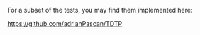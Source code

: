 For a subset of the tests, you may find them implemented here:

https://github.com/adrianPascan/TDTP
